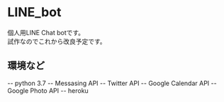 # LINE_bot
個人用LINE Chat botです。  
試作なのでこれから改良予定です。  

## 環境など
-- python 3.7
-- Messasing API
-- Twitter API
-- Google Calendar API
-- Google Photo API
-- heroku
